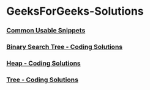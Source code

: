 # GeeksForGeeks-Solutions
### [Common Usable Snippets](https://github.com/Ushnesha/GeeksForGeeks-Solutions/blob/master/CommonUsableSnippets.md)
### [Binary Search Tree - Coding Solutions](https://github.com/Ushnesha/GeeksForGeeks-Solutions/blob/master/BinarySearchTree.md)
### [Heap - Coding Solutions](https://github.com/Ushnesha/GeeksForGeeks-Solutions/blob/master/Heap.md)
### [Tree - Coding Solutions](https://github.com/Ushnesha/GeeksForGeeks-Solutions/blob/master/Tree.md)

